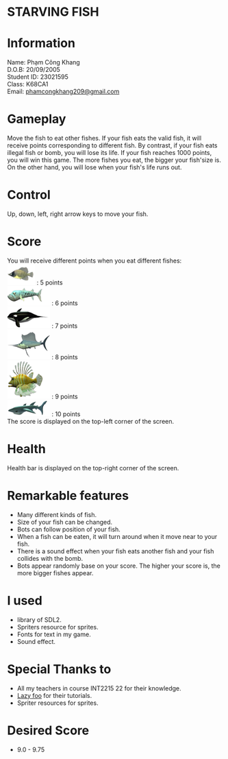 #                                              STARVING FISH

# Information

  Name: Phạm Công Khang  
  D.O.B: 20/09/2005  
  Student ID: 23021595  
  Class: K68CA1  
  Email: phamcongkhang209@gmail.com  

# Gameplay

Move the fish to eat other fishes. If your fish eats the valid fish, it will receive points corresponding to different fish. By contrast, if your fish eats illegal fish or bomb, you will lose its life. If your fish reaches 1000 points, you will win this game. The more fishes you eat, the bigger your fish'size is. On the other hand, you will lose when your fish's life runs out.

# Control

Up, down, left, right arrow keys to move your fish.

# Score

You will receive different points when you eat different fishes:   
![alt](https://github.com/kxuff/Starving-Fish/blob/main/image/MinnowImage.png)     : 5 points  
![alt](https://github.com/kxuff/Starving-Fish/blob/main/image/BarraImage.png) : 6 points  
![alt](https://github.com/kxuff/Starving-Fish/blob/main/image/OrcaImage.png) : 7 points  
![alt](https://github.com/kxuff/Starving-Fish/blob/main/image/MarlinImage.png) : 8 points  
![alt](https://github.com/kxuff/Starving-Fish/blob/main/image/LionfishImage.png) : 9 points  
![alt](https://github.com/kxuff/Starving-Fish/blob/main/image/SharkImage.png) : 10 points  
The score is displayed on the top-left corner of the screen.    

# Health

Health bar is displayed on the top-right corner of the screen.  

# Remarkable features

- Many different kinds of fish.  
- Size of your fish can be changed.  
- Bots can follow position of your fish.
- When a fish can be eaten, it will turn around when it move near to your fish.
- There is a sound effect when your fish eats another fish and your fish collides with the bomb.
- Bots appear randomly base on your score. The higher your score is, the more bigger fishes appear.

# I used

- library of SDL2.  
- Spriters resource for sprites.  
- Fonts for text in my game.  
- Sound effect.  

# Special Thanks to

- All my teachers in course INT2215 22 for their knowledge.
- [Lazy foo](https://lazyfoo.net/tutorials/SDL/) for their tutorials.
- Spriter resources for sprites.

# Desired Score
- 9.0 - 9.75

